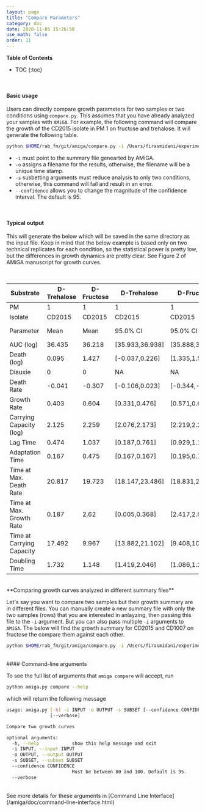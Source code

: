 ```yaml
---
layout: page
title: "Compare Parameters"
category: doc
date: 2020-11-05 15:26:50
use_math: false
order: 11
---
```

<!-- AMiGA is covered under the GPL-3 license -->
**Table of Contents**

* TOC
{:toc}

<br />

#### Basic usage

Users can directly compare growth parameters for two samples or two conditions using `compare.py`. This assumes that you have already analyzed your samples with `AMiGA`. For example, the following command will compare the growth of the CD2015 isolate in PM 1 on fructose and trehalose. It will generate the following table. 

```bash
python $HOME/rab_fm/git/amiga/compare.py -i /Users/firasmidani/experiment/summary/CD2015_summary.txt -o CD2015_Fructose_vs_Trehalose -s "Substrate:D-Fructose,D-Trehalose;Isolate:CD2015;PM:1" --confidence 95
```
- `-i` must point to the summary file genearted by AMiGA.
- `-o` assigns a filename for the results, otherwise, the filename will be a unique time stamp.
- `-s` susbetting arguments must reduce analysis to only two conditions, otherwise, this command will fail and result in an error.
- `--confidence` allows you to change the magnitude of the confidence interval. The default is 95. 

<br/>

#### Typical output

This will generate the below which will be saved in the same directory as the input file. Keep in mind that the below example is based only on two technical replicates for each condition, so the statistical power is pretty low, but the differences in growth dynamics are pretty clear. See Figure 2 of AMiGA manuscript for growth curves. 

<br/>

| Substrate                 | D-Trehalose | D-Fructose | D-Trehalose       | D-Fructose        |            |
| ------------------------- | ----------- | ---------- | ----------------- | ----------------- | ---------- |
| PM                        | 1           | 1          | 1                 | 1                 |            |
| Isolate                   | CD2015      | CD2015     | CD2015            | CD2015            |            |
| Parameter                 | Mean        | Mean       | 95.0% CI          | 95.0% CI          | Sig. Diff. |
| AUC (log)                 | 36.435      | 36.218     | [35.933,36.938]   | [35.888,36.547]   | FALSE      |
| Death (log)               | 0.095       | 1.427      | [-0.037,0.226]    | [1.335,1.519]     | TRUE       |
| Diauxie                   | 0           | 0          | NA                | NA                | FALSE      |
| Death Rate                | -0.041      | -0.307     | [-0.106,0.023]    | [-0.344,-0.270]   | TRUE       |
| Growth Rate               | 0.403       | 0.604      | [0.331,0.476]     | [0.571,0.637]     | TRUE       |
| Carrying Capacity (log)   | 2.125       | 2.259      | [2.076,2.173]     | [2.219,2.298]     | TRUE       |
| Lag Time                  | 0.474       | 1.037      | [0.187,0.761]     | [0.929,1.145]     | TRUE       |
| Adaptation Time           | 0.167       | 0.475      | [0.167,0.167]     | [0.195,0.755]     | TRUE       |
| Time at Max. Death Rate   | 20.817      | 19.723     | [18.147,23.486]   | [18.831,20.615]   | FALSE      |
| Time at Max. Growth Rate  | 0.187       | 2.62       | [0.005,0.368]     | [2.417,2.823]     | TRUE       |
| Time at Carrying Capacity | 17.492      | 9.967      | [13.882,21.102]   | [9.408,10.526]    | TRUE       |
| Doubling Time             | 1.732       | 1.148      | [1.419,2.046]     | [1.086,1.211]     | TRUE       |


<br/>
**Comparing growth curves analyzed in different summary files**

Let's say you want to compare two samples but their growth summary are in different files. You can manually create a new summary file with only the two samples (rows) that you are interested in anlayzing, then passing this file to the `-i` argument. But you can also pass multiple `-i` arguments to `AMiGA`. The below will find the growth summary for CD2015 and CD1007 on fructose the compare them against each other.

```bash
python $HOME/rab_fm/git/amiga/compare.py -i /Users/firasmidani/experiment/summary/CD2015_summary.txt -i /Users/firasmidani/experiment/summary/CD1007_summary.txt -o CD2015_vs_CD1007_on_Fructose -s 'Substrate:D-Fructose;Isolate:CD2015,CD1007' --confidence 95
```

<br />
#### Command-line arguments

To see the full list of arguments that `amiga compare` will accept, run

```bash
python amiga.py compare --help
```
which will return the following message

```bash
usage: amiga.py [-h] -i INPUT -o OUTPUT -s SUBSET [--confidence CONFIDENCE]
                [--verbose]

Compare two growth curves

optional arguments:
  -h, --help            show this help message and exit
  -i INPUT, --input INPUT
  -o OUTPUT, --output OUTPUT
  -s SUBSET, --subset SUBSET
  --confidence CONFIDENCE
                        Must be between 80 and 100. Default is 95.
  --verbose
```

<br/>
See more details for these arguments in [Command Line Interface](/amiga/doc/command-line-interface.html)

